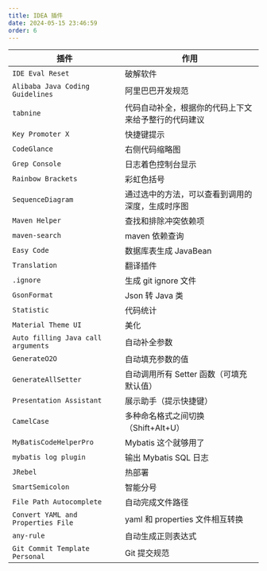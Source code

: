 ```yaml
---
title: IDEA 插件
date: 2024-05-15 23:46:59
order: 6
---
```


| 插件                               | 作用                                                 |
| ---------------------------------- | ---------------------------------------------------- |
| `IDE Eval Reset`                   | 破解软件                                             |
| `Alibaba Java Coding Guidelines`   | 阿里巴巴开发规范                                     |
| `tabnine`                          | 代码自动补全，根据你的代码上下文来给予整行的代码建议 |
| `Key Promoter X`                   | 快捷键提示                                           |
| `CodeGlance`                       | 右侧代码缩略图                                       |
| `Grep Console`                     | 日志着色控制台显示                                   |
| `Rainbow Brackets`                 | 彩虹色括号                                           |
| `SequenceDiagram`                  | 通过选中的方法，可以查看到调用的深度，生成时序图     |
| `Maven Helper`                     | 查找和排除冲突依赖项                                 |
| `maven-search`                     | maven 依赖查询                                       |
| `Easy Code`                        | 数据库表生成 JavaBean                                |
| `Translation`                      | 翻译插件                                             |
| `.ignore`                          | 生成 git ignore 文件                                 |
| `GsonFormat`                       | Json 转 Java 类                                      |
| `Statistic`                        | 代码统计                                             |
| `Material Theme UI`                | 美化                                                 |
| `Auto filling Java call arguments` | 自动补全参数                                         |
| `GenerateO2O`                      | 自动填充参数的值                                     |
| `GenerateAllSetter`                | 自动调用所有 Setter 函数（可填充默认值）             |
| `Presentation Assistant`           | 展示助手（提示快捷键）                               |
| `CamelCase`                        | 多种命名格式之间切换（Shift+Alt+U）                  |
| `MyBatisCodeHelperPro`             | Mybatis 这个就够用了                                 |
| `mybatis log plugin`               | 输出 Mybatis SQL 日志                                |
| `JRebel`                           | 热部署                                               |
| `SmartSemicolon`                   | 智能分号                                             |
| `File Path Autocomplete`           | 自动完成文件路径                                     |
| `Convert YAML and Properties File` | yaml 和 properties 文件相互转换                      |
| `any-rule`                         | 自动生成正则表达式                                   |
| `Git Commit Template Personal`     | Git 提交规范                                         |
